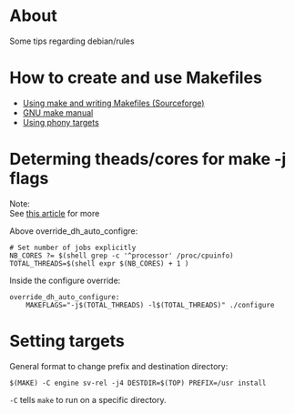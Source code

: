 # About
Some tips regarding debian/rules

# How to create and use Makefiles
* [Using make and writing Makefiles (Sourceforge)](http://makepp.sourceforge.net/1.19/makepp_tutorial.html)
* [GNU make manual](https://www.gnu.org/software/make/manual/html_node/index.html#SEC_Contents)
* [Using phony targets](https://www.gnu.org/software/make/manual/html_node/Phony-Targets.html)

# Determing theads/cores for make -j flags

Note:  
See [this article](http://www.math-linux.com/linux/tip-of-the-day/article/speedup-gnu-make-build-and-compilation-process) for more

Above override_dh_auto_configre:
```
# Set number of jobs explicitly
NB_CORES ?= $(shell grep -c '^processor' /proc/cpuinfo)
TOTAL_THREADS=$(shell expr $(NB_CORES) + 1 )
```

Inside the configure override:

```
override_dh_auto_configure:
	MAKEFLAGS="-j$(TOTAL_THREADS) -l$(TOTAL_THREADS)" ./configure
```
	
# Setting targets

General format to change prefix and destination directory:

```
$(MAKE) -C engine sv-rel -j4 DESTDIR=$(TOP) PREFIX=/usr install
```

`-C` tells `make` to run on a specific directory.

